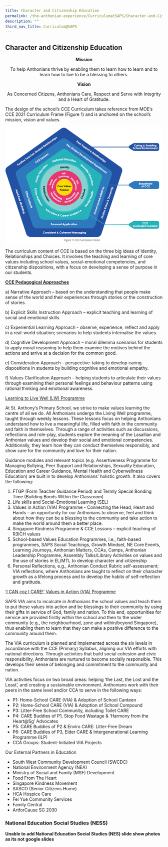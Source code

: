 ```yaml
---
title: Character and Citizenship Education
permalink: /the-anthonian-experience/CurriculumatSAPS/Character-and-Citizenship-Education/
description: ""
third_nav_title: Curriculum@SAPS
---
```

## Character and Citizenship Education 

**<center>Mission</center>**

<center>To help Anthonians thrive by enabling them to learn how to learn and to learn how to live to be a blessing to others.</center>

**<center>Vision</center>**

<center>As Concerned Citizens, Anthonians Care, Respect and Serve with Integrity and a Heart of Gratitude.</center>

The design of the school’s CCE Curriculum takes reference from MOE’s CCE 2021 Curriculum Frame (Figure 1) and is anchored on the school’s mission, vision and values.

![](/images/CCE%20Curriculum%20frame.png)

The curriculum content of CCE is based on the three big ideas of Identity, Relationships and Choices. It involves the teaching and learning of core values including school values, social-emotional competencies, and citizenship dispositions, with a focus on developing a sense of purpose in our students.  

**<u>CCE Pedagogical Approaches</u>** 

  

a) Narrative Approach – based on the understanding that people make sense of the world and their experiences through stories or the construction of stories.

  

b) Explicit Skills Instruction Approach – explicit teaching and learning of social and emotional skills.

  

c) Experiential Learning Approach - observe, experience, reflect and apply in a real-world situation; scenarios to help students internalise the values.

  

d) Cognitive Development Approach – moral dilemma scenarios for students to apply moral reasoning to help them examine the motives behind the actions and arrive at a decision for the common good.

  

e) Consideration Approach – perspective-taking to develop caring dispositions in students by building cognitive and emotional empathy.

  

f) Values Clarification Approach – helping students to articulate their values through examining their personal feelings and behaviour patterns using rational thinking and emotional awareness.

<u>Learning to Live Well (LW) Programme</u>

  

At St. Anthony’s Primary School, we strive to make values learning the centre of all we do. All Anthonians undergo the Living Well programme, taught through weekly lessons. These lessons focus on helping Anthonians understand how to live a meaningful life, filled with faith in the community and faith in themselves. Through a range of activities such as discussions, reflections and role-play, students explore the meaning of the Lasallian and Anthonian values and develop their social and emotional competencies.  Additionally, they learn how they can conduct themselves responsibly, and show care for the community and love for their nation.  

  

Guidance modules and relevant topics (e.g. Assertiveness Programme for Managing Bullying, Peer Support and Relationships, Sexuality Education, Education and Career Guidance, Mental Health and Cyberwellness Education) are built in to develop Anthonians’ holistic growth. It also covers the following:

  

1.  FTGP (Form Teacher Guidance Period) and Termly Special Bonding Time (Building Bonds Within the Classroom)
2.  Life skills and Social-Emotional Learning (SEL)
3.  Values in Action (VIA) Programme - Connecting the Head, Heart and Hands – an opportunity for our Anthonians to observe, feel and think about how they can be a blessing to the community and take action to make the world around them a better place. 
4.  Singapore Kindness Programme & CCE Lessons – explicit teaching of R3ICH values 
5.  School-based Values Education Programmes, i.e., faith-based programmes, SAPS Social Teachings, Growth Mindset, NE Core Events, Learning Journeys, Anthonian Matters, CCAs, Camps, Anthonian Leadership Programme, Assembly Talks/Library Activities on values and the use of stories in EL/MTL to develop character and citizenship
6.  Personal Reflections, e.g., Anthonian Conduct Rubric self-assessment; VIA reflections, where Anthonians are taught to reflect on their character growth as a lifelong process and to develop the habits of self-reflection and gratitude. 

  

<u>‘I CAN coz I CARE!’ Values in Action (VIA) Programme</u>

  

SAPS VIA aims to inculcate in Anthonians the school values and teach them to put these values into action and be blessings to their community by using their gifts in service of God, family and nation. To this end, opportunities for service are provided firstly within the school and then to the wider community (e.g., the neighbourhood, zone and within/beyond Singapore), thus enabling them to learn that they can make a positive difference to the community around them. 

  

The VIA curriculum is planned and implemented across the six levels in accordance with the CCE (Primary) Syllabus, aligning our VIA efforts with national directions. Through activities that build social cohesion and civic responsibility, Anthonians are nurtured to become socially responsible. This develops their sense of belonging and commitment to the community and nation. 

  

VIA activities focus on two broad areas: helping ‘the Last, the Lost and the Least’, and creating a sustainable environment. Anthonians work with their peers in the same level and/or CCA to serve in the following ways:

*   P1: Home-School CARE (VIA) & Adoption of School Canteen
*   P2: Home-School CARE (VIA) & Adoption of School Compound
*   P3: Litter-Free School Community, including Toilet CARE
*   P4: CARE Buddies of P1, Stop Food Wastage & ‘Harmony from the Heart@Sg’ Advocates 
*   P5: CARE Buddies of P2 & Enviro CARE: Litter-Free Dream 
*   P6: CARE Buddies of P3, Elder CARE & Intergenerational Learning Programme (ILP)
*   CCA Groups: Student-Initiated VIA Projects

Our External Partners in Education

  

*   South West Community Development Council (SWCDC)
*   National Environment Agency (NEA)
*   Ministry of Social and Family (MSF) Development
*   Food From The Heart
*   Singapore Kindness Movement 
*   SASCO (Senior Citizens Home)
*   HCA Hospice Care
*   Fei Yue Community Services
*   Family Central
*   ArtforCause SG 2030

### National Education Social Studies (NESS) 

**Unable to add National Education Social Studies (NES) slide show photos as its not google slides**